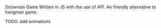 Snowman Game Written in JS with the use of API.
An friendly alternative to hangman game.

TODO: add animations
